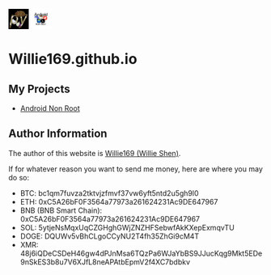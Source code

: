 <a href="https://willie169.github.io"><img src="img/willie169.jpeg" alt="Willie169" style="height: 40px;"></a>
<a href="https://willie169.github.io/Android-Non-Root"><img src="img/Android_Non_Root.png" alt="Android Non Root" style="height: 40px;"></a>

# Willie169.github.io

## My Projects

* [Android Non Root](Willie169.github.io/Android-Non-Root)

## Author Information

The author of this website is [Willie169 (Willie Shen)](https://github.com/Willie169).

If for whatever reason you want to send me money, here are where you may do so:

* BTC: bc1qm7fuvza2tktvjzfmvf37vw6yft5ntd2u5gh9l0
* ETH: 0xC5A26bF0F3564a77973a261624231Ac9DE647967
* BNB (BNB Smart Chain): 0xC5A26bF0F3564a77973a261624231Ac9DE647967
* SOL: 5ytjeNsMqxUqCZGHghGWjZNZHFSebwfAkKXepExmqvTU
* DOGE: DQUWv5vBhCLgoCCyNU2T4fh35ZhGi9cM4T
* XMR: 48j6iQDeCSDeH46gw4dPJnMsa6TQzPa6WJaYbBS9JJucKqg9Mkt5EDe9nSkES3b8u7V6XJfL8neAPAtbEpmV2f4XC7bdbkv

